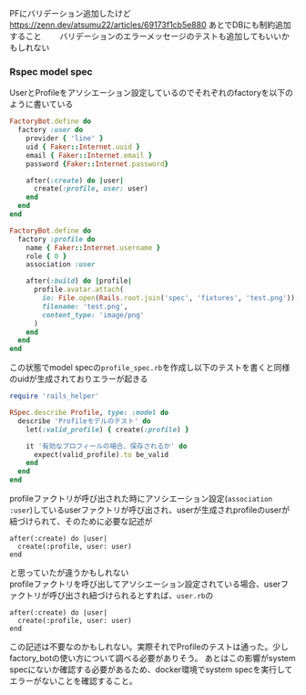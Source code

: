 PFにバリデーション追加したけど　　
https://zenn.dev/atsumu22/articles/69173f1cb5e880
あとでDBにも制約追加すること　　
バリデーションのエラーメッセージのテストも追加してもいいかもしれない　　

### Rspec model spec
UserとProfileをアソシエーション設定しているのでそれぞれのfactoryを以下のように書いている
```ruby:user.rb
FactoryBot.define do
  factory :user do
    provider { 'line' }
    uid { Faker::Internet.uuid }
    email { Faker::Internet.email }
    password {Faker::Internet.password}

    after(:create) do |user|
      create(:profile, user: user)
    end
  end
end
```

```ruby:profile.rb
FactoryBot.define do
  factory :profile do
    name { Faker::Internet.username }
    role { 0 }
    association :user

    after(:build) do |profile|
      profile.avatar.attach(
        io: File.open(Rails.root.join('spec', 'fixtures', 'test.png')),
        filename: 'test.png',
        content_type: 'image/png'
      )
    end
  end
end
```

この状態でmodel specの`profile_spec.rb`を作成し以下のテストを書くと同様のuidが生成されておりエラーが起きる
```ruby:profile_spec.rb
require 'rails_helper'

RSpec.describe Profile, type: :model do
  describe 'Profileモデルのテスト' do
    let(:valid_profile) { create(:profile) }

    it '有効なプロフィールの場合、保存されるか' do
      expect(valid_profile).to be_valid
    end
  end
end
```
profileファクトリが呼び出された時にアソシエーション設定(`association :user`)しているuserファクトリが呼び出され、userが生成されprofileのuserが紐づけられて、そのために必要な記述が
```ruby:user.rb抜粋
after(:create) do |user|
  create(:profile, user: user)
end
```
と思っていたが違うかもしれない  
profileファクトリを呼び出してアソシエーション設定されている場合、userファクトリが呼び出され紐づけられるとすれば、`user.rb`の
```ruby:user.rb抜粋
after(:create) do |user|
  create(:profile, user: user)
end
```
この記述は不要なのかもしれない。実際それでProfileのテストは通った。少しfactory_botの使い方について調べる必要がありそう。
あとはこの影響がsystem specにないか確認する必要があるため、docker環境でsystem specを実行してエラーがないことを確認すること。
